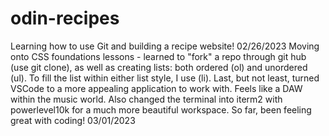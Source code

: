# odin-recipes
Learning how to use Git and building a recipe website! 02/26/2023
Moving onto CSS foundations lessons - learned to "fork" a repo through git hub (use git clone), as well as creating lists: both ordered (ol) and unordered (ul). To fill the list within either list style, I use (li). Last, but not least, turned VSCode to a more appealing application to work with. Feels like a DAW within the music world. Also changed the terminal into iterm2 with powerlevel10k for a much more beautiful workspace. So far, been feeling great with coding! 03/01/2023